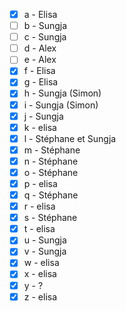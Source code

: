 * [x] a - Elisa 
* [ ] b - Sungja 
* [ ] c - Sungja 
* [ ] d - Alex 
* [ ] e - Alex 
* [x] f - Elisa 
* [x] g - Elisa 
* [x] h - Sungja (Simon)
* [x] i - Sungja (Simon) 
* [x] j - Sungja
* [x] k - elisa
* [x] l - Stéphane et Sungja
* [x] m - Stéphane
* [x] n - Stéphane
* [x] o - Stéphane
* [x] p - elisa
* [x] q - Stéphane
* [x] r - elisa
* [x] s - Stéphane
* [x] t - elisa
* [x] u - Sungja
* [x] v - Sungja
* [x] w - elisa
* [x] x - elisa
* [x] y - ?
* [x] z - elisa
